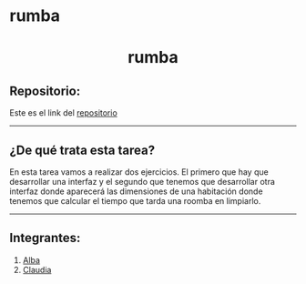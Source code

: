 # rumba

<h1 align="center">rumba</h1>

<h2>Repositorio:</h2>

Este es el link del [repositorio](https://github.com/claudiaalozano/rumba.git)

***
<h2>¿De qué trata esta tarea?</h2>
En esta tarea vamos a realizar dos ejercicios. El primero que hay que desarrollar una interfaz y el segundo que tenemos que desarrollar otra interfaz donde aparecerá las dimensiones de una habitación donde tenemos que calcular el tiempo que tarda una roomba en limpiarlo. 

***
## Integrantes:
1. [Alba](https://github.com/albabernal03) 
2. [Claudia](https://github.com/claudiaalozano)

